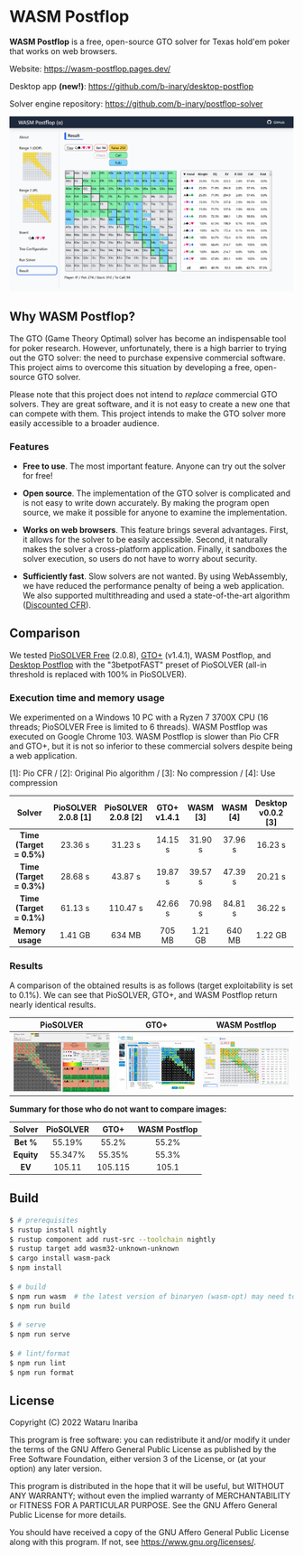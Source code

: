 # WASM Postflop

**WASM Postflop** is a free, open-source GTO solver for Texas hold'em poker that works on web browsers.

Website: https://wasm-postflop.pages.dev/

Desktop app **(new!)**: https://github.com/b-inary/desktop-postflop

Solver engine repository: https://github.com/b-inary/postflop-solver

![Image](image.png)

## Why WASM Postflop?

The GTO (Game Theory Optimal) solver has become an indispensable tool for poker research.
However, unfortunately, there is a high barrier to trying out the GTO solver: the need to purchase expensive commercial software.
This project aims to overcome this situation by developing a free, open-source GTO solver.

Please note that this project does not intend to *replace* commercial GTO solvers.
They are great software, and it is not easy to create a new one that can compete with them.
This project intends to make the GTO solver more easily accessible to a broader audience.

### Features

- **Free to use**.
  The most important feature.
  Anyone can try out the solver for free!

- **Open source**.
  The implementation of the GTO solver is complicated and is not easy to write down accurately.
  By making the program open source, we make it possible for anyone to examine the implementation.

- **Works on web browsers**.
  This feature brings several advantages.
  First, it allows for the solver to be easily accessible.
  Second, it naturally makes the solver a cross-platform application.
  Finally, it sandboxes the solver execution, so users do not have to worry about security.

- **Sufficiently fast**.
  Slow solvers are not wanted.
  By using WebAssembly, we have reduced the performance penalty of being a web application.
  We also supported multithreading and used a state-of-the-art algorithm ([Discounted CFR]).

[Discounted CFR]: https://arxiv.org/abs/1809.04040

## Comparison

We tested [PioSOLVER Free] (2.0.8), [GTO+] (v1.4.1), WASM Postflop, and [Desktop Postflop] with the "3betpotFAST" preset of PioSOLVER (all-in threshold is replaced with 100% in PioSOLVER).

[PioSOLVER Free]: https://www.piosolver.com/
[GTO+]: https://www.gtoplus.com/
[Desktop Postflop]: https://github.com/b-inary/desktop-postflop

### Execution time and memory usage

We experimented on a Windows 10 PC with a Ryzen 7 3700X CPU (16 threads; PioSOLVER Free is limited to 6 threads).
WASM Postflop was executed on Google Chrome 103.
WASM Postflop is slower than Pio CFR and GTO+, but it is not so inferior to these commercial solvers despite being a web application.

[1]: Pio CFR / [2]: Original Pio algorithm / [3]: No compression / [4]: Use compression

| Solver | PioSOLVER<br/>2.0.8 [1] | PioSOLVER<br/>2.0.8 [2] | GTO+<br/>v1.4.1 | WASM<br/>[3] | WASM<br/>[4] | Desktop<br/>v0.0.2 [3] | Desktop<br/>v0.0.2 [4] |
| :---: | :---: | :---: | :---: | :---: | :---: | :---: | :---: |
| **Time (Target = 0.5%)** | 23.36 s | 31.23 s | 14.15 s | 31.90 s | 37.96 s | 16.23 s | 18.41 s |
| **Time (Target = 0.3%)** | 28.68 s | 43.87 s | 19.87 s | 39.57 s | 47.39 s | 20.21 s | 22.82 s |
| **Time (Target = 0.1%)** | 61.13 s | 110.47 s | 42.66 s | 70.98 s | 84.81 s | 36.22 s | 40.53 s |
| **Memory usage** | 1.41 GB | 634 MB | 705 MB | 1.21 GB | 640 MB | 1.22 GB | 659 MB |

### Results

A comparison of the obtained results is as follows (target exploitability is set to 0.1%).
We can see that PioSOLVER, GTO+, and WASM Postflop return nearly identical results.

| PioSOLVER | GTO+ | WASM Postflop |
| --- | --- | --- |
| ![PioSOLVER results](comparison_pio.png) | ![GTO+ results](comparison_gtoplus.png) | ![WASM Postflop results](comparison_wasm.png) |

**Summary for those who do not want to compare images:**

| Solver | PioSOLVER | GTO+ | WASM Postflop |
| :---: | :---: | :---: | :---: |
| **Bet %** | 55.19% | 55.2% | 55.2% |
| **Equity** | 55.347% | 55.35% | 55.3% |
| **EV** | 105.11 | 105.115 | 105.1 |

## Build

```sh
$ # prerequisites
$ rustup install nightly
$ rustup component add rust-src --toolchain nightly
$ rustup target add wasm32-unknown-unknown
$ cargo install wasm-pack
$ npm install

$ # build
$ npm run wasm  # the latest version of binaryen (wasm-opt) may need to be installed
$ npm run build

$ # serve
$ npm run serve

$ # lint/format
$ npm run lint
$ npm run format
```

## License

Copyright (C) 2022 Wataru Inariba

This program is free software: you can redistribute it and/or modify it under the terms of the GNU Affero General Public License as published by the Free Software Foundation, either version 3 of the License, or (at your option) any later version.

This program is distributed in the hope that it will be useful, but WITHOUT ANY WARRANTY; without even the implied warranty of MERCHANTABILITY or FITNESS FOR A PARTICULAR PURPOSE.  See the GNU Affero General Public License for more details.

You should have received a copy of the GNU Affero General Public License along with this program.  If not, see <https://www.gnu.org/licenses/>.
